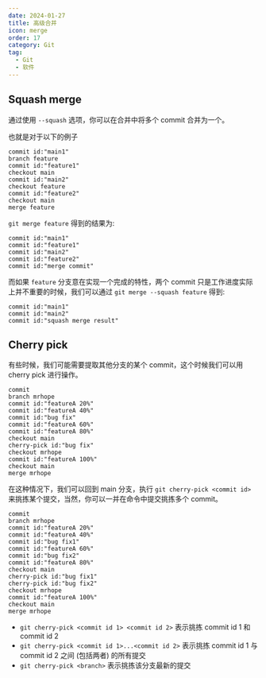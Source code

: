 ```yaml
---
date: 2024-01-27
title: 高级合并
icon: merge
order: 17
category: Git
tag:
  - Git
  - 软件
---
```


## Squash merge

通过使用 `--squash` 选项，你可以在合并中将多个 commit 合并为一个。

也就是对于以下的例子

```git-graph
commit id:"main1"
branch feature
commit id:"feature1"
checkout main
commit id:"main2"
checkout feature
commit id:"feature2"
checkout main
merge feature
```

`git merge feature` 得到的结果为:

```git-graph
commit id:"main1"
commit id:"feature1"
commit id:"main2"
commit id:"feature2"
commit id:"merge commit"
```

而如果 `feature` 分支意在实现一个完成的特性，两个 commit 只是工作进度实际上并不重要的时候，我们可以通过 `git merge --squash feature` 得到:

```git-graph
commit id:"main1"
commit id:"main2"
commit id:"squash merge result"
```

## Cherry pick

有些时候，我们可能需要提取其他分支的某个 commit，这个时候我们可以用 cherry pick 进行操作。

```git-graph
commit
branch mrhope
commit id:"featureA 20%"
commit id:"featureA 40%"
commit id:"bug fix"
commit id:"featureA 60%"
commit id:"featureA 80%"
checkout main
cherry-pick id:"bug fix"
checkout mrhope
commit id:"featureA 100%"
checkout main
merge mrhope
```

在这种情况下，我们可以回到 main 分支，执行 `git cherry-pick <commit id>` 来挑拣某个提交，当然，你可以一并在命令中提交挑拣多个 commit。

```git-graph
commit
branch mrhope
commit id:"featureA 20%"
commit id:"featureA 40%"
commit id:"bug fix1"
commit id:"featureA 60%"
commit id:"bug fix2"
commit id:"featureA 80%"
checkout main
cherry-pick id:"bug fix1"
cherry-pick id:"bug fix2"
checkout mrhope
commit id:"featureA 100%"
checkout main
merge mrhope
```

- `git cherry-pick <commit id 1> <commit id 2>` 表示挑拣 commit id 1 和 commit id 2
- `git cherry-pick <commit id 1>...<commit id 2>` 表示挑拣 commit id 1 与 commit id 2 之间 (包括两者) 的所有提交
- `git cherry-pick <branch>` 表示挑拣该分支最新的提交
